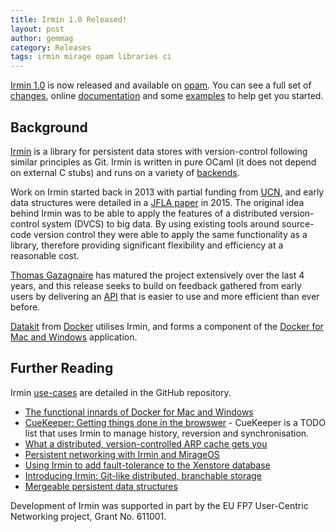 ```yaml
---
title: Irmin 1.0 Released!
layout: post
author: gemmag
category: Releases
tags: irmin mirage opam libraries ci
---
```


[Irmin 1.0](https://github.com/mirage/irmin) is now released and available on [opam](https://opam.ocaml.org/packages/irmin/irmin.1.0.0/). You can see a full set of [changes](https://github.com/mirage/irmin/releases/tag/1.0.0), online [documentation](https://mirage.github.io/irmin/Irmin.html) and some [examples](https://github.com/mirage/irmin/tree/master/examples) to help get you started.

## Background

[Irmin](https://github.com/mirage/irmin) is a library for persistent data stores with version-control following similar principles as Git. Irmin is written in pure OCaml (it does not depend on external C stubs) and runs on a variety of [backends](https://github.com/mirage/irmin/tree/1.0.0#backends).

Work on Irmin started back in 2013 with partial funding from [UCN](https://usercentricnetworking.eu/), and early data structures were detailed in a [JFLA paper](http://anil.recoil.org/papers/2015-jfla-irmin.pdf) in 2015. The original idea behind Irmin was to be able to apply the features of a distributed version-control system (DVCS) to big data. By using existing tools around source-code version control they were able to apply the same functionality as a library, therefore providing significant flexibility and efficiency at a reasonable cost.

[Thomas Gazagnaire](http://gazagnaire.org/) has matured the project extensively over the last 4 years, and this release seeks to build on feedback gathered from early users by delivering an [API](https://mirage.github.io/irmin/) that is easier to use and more efficient than ever before.

[Datakit](https://github.com/docker/datakit) from [Docker](https://www.docker.com) utilises Irmin, and forms a component of the [Docker for Mac and Windows](http://ocamllabs.io/releases/2016/05/18/datakit.html) application.

## Further Reading

Irmin [use-cases](https://github.com/mirage/irmin#use-cases) are detailed in the GitHub repository.

* [The functional innards of Docker for Mac and Windows](http://ocamllabs.io/talks/#talks-ldnfunc16anil)
* [CueKeeper: Getting things done in the browswer](http://roscidus.com/blog/blog/2015/04/28/cuekeeper-gitting-things-done-in-the-browser/) - CueKeeper is a TODO list that uses Irmin to manage history, reversion and synchronisation.
* [What a distributed, version-controlled ARP cache gets you](https://www.somerandomidiot.com/blog/2015/04/24/what-a-distributed-version-controlled-ARP-cache-gets-you/)
* [Persistent networking with Irmin and MirageOS](http://decks.openmirage.org/ocaml15-irminnet#/)
* [Using Irmin to add fault-tolerance to the Xenstore database](https://mirage.io/blog/introducing-irmin-in-xenstore)
* [Introducing Irmin: Git-like distributed, branchable storage](https://mirage.io/blog/introducing-irmin)
* [Mergeable persistent data structures](http://anil.recoil.org/papers/2015-jfla-irmin.pdf)

Development of Irmin was supported in part by the EU FP7 User-Centric Networking project, Grant No. 611001.
